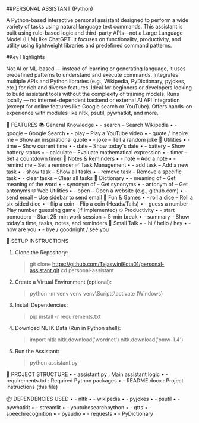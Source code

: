 ##PERSONAL ASSISTANT (Python)

A Python-based interactive personal assistant designed to perform a wide variety of tasks using natural language text commands. This assistant is built using rule-based logic and third-party APIs—not a Large Language Model (LLM) like ChatGPT. It focuses on functionality, productivity, and utility using lightweight libraries and predefined command patterns.


#Key Highlights

Not AI or ML-based — instead of learning or generating language, it uses predefined patterns to understand and execute commands.
Integrates multiple APIs and Python libraries (e.g., Wikipedia, PyDictionary, pyjokes, etc.) for rich and diverse features.
Ideal for beginners or developers looking to build assistant tools without the complexity of training models.
Runs locally — no internet-dependent backend or external AI API integration (except for online features like Google search or YouTube).
Offers hands-on experience with modules like nltk, psutil, pywhatkit, and more.


🚀 FEATURES
📚 General Knowledge
•	- search <query> – Search Wikipedia
•	- google <query> – Google Search
•	- play <query> – Play a YouTube video
•	- quote / inspire me – Show an inspirational quote
•	- joke – Tell a random joke
📏 Utilities
•	- time – Show current time
•	- date – Show today's date
•	- battery – Show battery status
•	- calculate <expression> – Evaluate mathematical expression
•	- timer <seconds> – Set a countdown timer
📝 Notes & Reminders
•	- note <text> – Add a note
•	- remind me <text> – Set a reminder
✅ Task Management
•	- add task <task> – Add a new task
•	- show task – Show all tasks
•	- remove task <number> – Remove a specific task
•	- clear tasks – Clear all tasks
📖 Dictionary
•	- meaning of <word> – Get meaning of the word
•	- synonym of <word> – Get synonyms
•	- antonym of <word> – Get antonyms
🌐 Web Utilities
•	- open <website> – Open a website (e.g., github.com)
•	- send email – Use sidebar to send email
🎲 Fun & Games
•	- roll a dice – Roll a six-sided dice
•	- flip a coin – Flip a coin (Heads/Tails)
•	- guess a number – Play number guessing game (if implemented)
⏲ Productivity
•	- start pomodoro – Start 25-min work session + 5-min break
•	- summary – Show today's time, tasks, notes, and reminders
💬 Small Talk
•	- hi / hello / hey
•	- how are you
•	- bye / goodnight / see you



🔧 SETUP INSTRUCTIONS

1. Clone the Repository:
   > git clone https://github.com/TejaswiniKota01/personal-assistant.git
   > cd personal-assistant

2. Create a Virtual Environment (optional):
   > python -m venv venv
   > venv\Scripts\activate  (Windows)

3. Install Dependencies:
   > pip install -r requirements.txt

4. Download NLTK Data (Run in Python shell):
   > import nltk
   > nltk.download('wordnet')
   > nltk.download('omw-1.4')

5. Run the Assistant:
   > python assistant.py


📁 PROJECT STRUCTURE
•	- assistant.py : Main assistant logic
•	- requirements.txt : Required Python packages
•	- README.docx : Project instructions (this file)


📦 DEPENDENCIES USED
•	- nltk
•	- wikipedia
•	- pyjokes
•	- psutil
•	- pywhatkit
•	- streamlit
•	- youtubesearchpython
•	- gtts
•	- speechrecognition
•	- pyaudio
•	- requests
•	- PyDictionary

